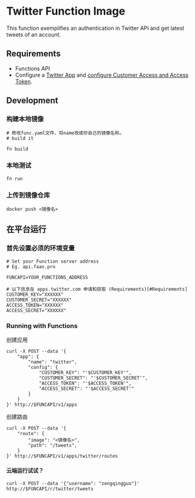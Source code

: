 # Twitter Function Image

This function exemplifies an authentication in Twitter API and get latest tweets of an account.

## Requirements

- Functions API
- Configure a [Twitter App](https://apps.twitter.com/) and [configure Customer Access and Access Token](https://dev.twitter.com/oauth/overview/application-owner-access-tokens).

## Development

### 构建本地镜像

```
# 修改func.yaml文件，将name改成你自己的镜像名称。
# build it

fn build

```
### 本地测试
```
fn run
```

### 上传到镜像仓库

```
docker push <镜像名>
```

## 在平台运行

### 首先设置必须的环境变量

```
# Set your Function server address
# Eg. api.faas.pro

FUNCAPI=YOUR_FUNCTIONS_ADDRESS

# 以下信息在 apps.twitter.com 申请和获取 (Requirements)[#Requirements]
CUSTOMER_KEY="XXXXXX"
CUSTOMER_SECRET="XXXXXX"
ACCESS_TOKEN="XXXXXX"
ACCESS_SECRET="XXXXXX"
```

### Running with Functions

创建应用

```
curl -X POST --data '{
    "app": {
        "name": "twitter",
        "config": { 
            "CUSTOMER_KEY": "'$CUSTOMER_KEY'",
            "CUSTOMER_SECRET": "'$CUSTOMER_SECRET'", 
            "ACCESS_TOKEN": "'$ACCESS_TOKEN'",
            "ACCESS_SECRET": "'$ACCESS_SECRET'"
        }
    }
}' http://$FUNCAPI/v1/apps
```

创建路由

```
curl -X POST --data '{
    "route": {
        "image": "<镜像名>",
        "path": "/tweets",
    }
}' http://$FUNCAPI/v1/apps/twitter/routes
```

#### 云端运行试试？

```
curl -X POST --data '{"username": "zengqingguo"}' http://$FUNCAPI/r/twitter/tweets
```
